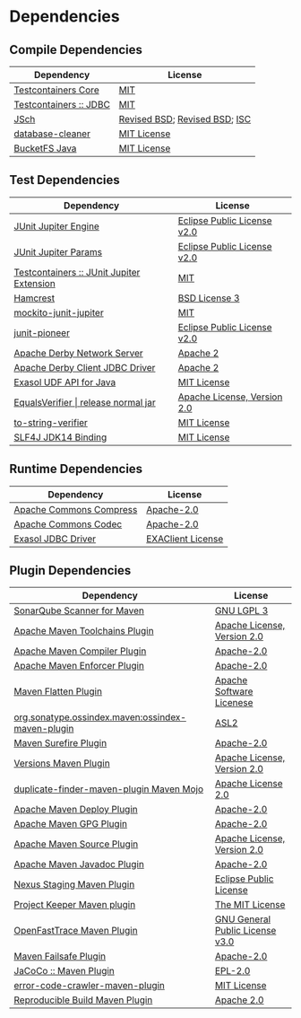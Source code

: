 <!-- @formatter:off -->
# Dependencies

## Compile Dependencies

| Dependency                  | License                                      |
| --------------------------- | -------------------------------------------- |
| [Testcontainers Core][0]    | [MIT][1]                                     |
| [Testcontainers :: JDBC][0] | [MIT][1]                                     |
| [JSch][2]                   | [Revised BSD][3]; [Revised BSD][4]; [ISC][5] |
| [database-cleaner][6]       | [MIT License][7]                             |
| [BucketFS Java][8]          | [MIT License][9]                             |

## Test Dependencies

| Dependency                                     | License                           |
| ---------------------------------------------- | --------------------------------- |
| [JUnit Jupiter Engine][10]                     | [Eclipse Public License v2.0][11] |
| [JUnit Jupiter Params][10]                     | [Eclipse Public License v2.0][11] |
| [Testcontainers :: JUnit Jupiter Extension][0] | [MIT][1]                          |
| [Hamcrest][12]                                 | [BSD License 3][13]               |
| [mockito-junit-jupiter][14]                    | [MIT][15]                         |
| [junit-pioneer][16]                            | [Eclipse Public License v2.0][11] |
| [Apache Derby Network Server][17]              | [Apache 2][18]                    |
| [Apache Derby Client JDBC Driver][17]          | [Apache 2][18]                    |
| [Exasol UDF API for Java][19]                  | [MIT License][20]                 |
| [EqualsVerifier \| release normal jar][21]     | [Apache License, Version 2.0][22] |
| [to-string-verifier][23]                       | [MIT License][24]                 |
| [SLF4J JDK14 Binding][25]                      | [MIT License][24]                 |

## Runtime Dependencies

| Dependency                    | License                 |
| ----------------------------- | ----------------------- |
| [Apache Commons Compress][26] | [Apache-2.0][22]        |
| [Apache Commons Codec][27]    | [Apache-2.0][22]        |
| [Exasol JDBC Driver][28]      | [EXAClient License][29] |

## Plugin Dependencies

| Dependency                                              | License                               |
| ------------------------------------------------------- | ------------------------------------- |
| [SonarQube Scanner for Maven][30]                       | [GNU LGPL 3][31]                      |
| [Apache Maven Toolchains Plugin][32]                    | [Apache License, Version 2.0][22]     |
| [Apache Maven Compiler Plugin][33]                      | [Apache-2.0][22]                      |
| [Apache Maven Enforcer Plugin][34]                      | [Apache-2.0][22]                      |
| [Maven Flatten Plugin][35]                              | [Apache Software Licenese][22]        |
| [org.sonatype.ossindex.maven:ossindex-maven-plugin][36] | [ASL2][18]                            |
| [Maven Surefire Plugin][37]                             | [Apache-2.0][22]                      |
| [Versions Maven Plugin][38]                             | [Apache License, Version 2.0][22]     |
| [duplicate-finder-maven-plugin Maven Mojo][39]          | [Apache License 2.0][40]              |
| [Apache Maven Deploy Plugin][41]                        | [Apache-2.0][22]                      |
| [Apache Maven GPG Plugin][42]                           | [Apache-2.0][22]                      |
| [Apache Maven Source Plugin][43]                        | [Apache License, Version 2.0][22]     |
| [Apache Maven Javadoc Plugin][44]                       | [Apache-2.0][22]                      |
| [Nexus Staging Maven Plugin][45]                        | [Eclipse Public License][46]          |
| [Project Keeper Maven plugin][47]                       | [The MIT License][48]                 |
| [OpenFastTrace Maven Plugin][49]                        | [GNU General Public License v3.0][50] |
| [Maven Failsafe Plugin][51]                             | [Apache-2.0][22]                      |
| [JaCoCo :: Maven Plugin][52]                            | [EPL-2.0][53]                         |
| [error-code-crawler-maven-plugin][54]                   | [MIT License][55]                     |
| [Reproducible Build Maven Plugin][56]                   | [Apache 2.0][18]                      |

[0]: https://java.testcontainers.org
[1]: http://opensource.org/licenses/MIT
[2]: https://github.com/mwiede/jsch
[3]: https://github.com/mwiede/jsch/blob/master/LICENSE.txt
[4]: https://github.com/mwiede/jsch/blob/master/LICENSE.JZlib.txt
[5]: https://github.com/mwiede/jsch/blob/master/LICENSE.jBCrypt.txt
[6]: https://github.com/exasol/database-cleaner/
[7]: https://github.com/exasol/database-cleaner/blob/main/LICENSE
[8]: https://github.com/exasol/bucketfs-java/
[9]: https://github.com/exasol/bucketfs-java/blob/main/LICENSE
[10]: https://junit.org/junit5/
[11]: https://www.eclipse.org/legal/epl-v20.html
[12]: http://hamcrest.org/JavaHamcrest/
[13]: http://opensource.org/licenses/BSD-3-Clause
[14]: https://github.com/mockito/mockito
[15]: https://opensource.org/licenses/MIT
[16]: https://junit-pioneer.org/
[17]: http://db.apache.org/derby/
[18]: http://www.apache.org/licenses/LICENSE-2.0.txt
[19]: https://github.com/exasol/udf-api-java/
[20]: https://github.com/exasol/udf-api-java/blob/main/LICENSE
[21]: https://www.jqno.nl/equalsverifier
[22]: https://www.apache.org/licenses/LICENSE-2.0.txt
[23]: https://github.com/jparams/to-string-verifier
[24]: http://www.opensource.org/licenses/mit-license.php
[25]: http://www.slf4j.org
[26]: https://commons.apache.org/proper/commons-compress/
[27]: https://commons.apache.org/proper/commons-codec/
[28]: http://www.exasol.com/
[29]: https://repo1.maven.org/maven2/com/exasol/exasol-jdbc/24.1.0/exasol-jdbc-24.1.0-license.txt
[30]: http://sonarsource.github.io/sonar-scanner-maven/
[31]: http://www.gnu.org/licenses/lgpl.txt
[32]: https://maven.apache.org/plugins/maven-toolchains-plugin/
[33]: https://maven.apache.org/plugins/maven-compiler-plugin/
[34]: https://maven.apache.org/enforcer/maven-enforcer-plugin/
[35]: https://www.mojohaus.org/flatten-maven-plugin/
[36]: https://sonatype.github.io/ossindex-maven/maven-plugin/
[37]: https://maven.apache.org/surefire/maven-surefire-plugin/
[38]: https://www.mojohaus.org/versions/versions-maven-plugin/
[39]: https://basepom.github.io/duplicate-finder-maven-plugin
[40]: http://www.apache.org/licenses/LICENSE-2.0.html
[41]: https://maven.apache.org/plugins/maven-deploy-plugin/
[42]: https://maven.apache.org/plugins/maven-gpg-plugin/
[43]: https://maven.apache.org/plugins/maven-source-plugin/
[44]: https://maven.apache.org/plugins/maven-javadoc-plugin/
[45]: http://www.sonatype.com/public-parent/nexus-maven-plugins/nexus-staging/nexus-staging-maven-plugin/
[46]: http://www.eclipse.org/legal/epl-v10.html
[47]: https://github.com/exasol/project-keeper/
[48]: https://github.com/exasol/project-keeper/blob/main/LICENSE
[49]: https://github.com/itsallcode/openfasttrace-maven-plugin
[50]: https://www.gnu.org/licenses/gpl-3.0.html
[51]: https://maven.apache.org/surefire/maven-failsafe-plugin/
[52]: https://www.jacoco.org/jacoco/trunk/doc/maven.html
[53]: https://www.eclipse.org/legal/epl-2.0/
[54]: https://github.com/exasol/error-code-crawler-maven-plugin/
[55]: https://github.com/exasol/error-code-crawler-maven-plugin/blob/main/LICENSE
[56]: http://zlika.github.io/reproducible-build-maven-plugin

